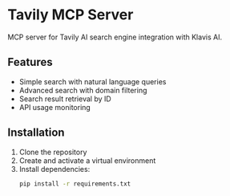 # Tavily MCP Server

MCP server for Tavily AI search engine integration with Klavis AI.

## Features

- Simple search with natural language queries
- Advanced search with domain filtering
- Search result retrieval by ID
- API usage monitoring

## Installation

1. Clone the repository
2. Create and activate a virtual environment
3. Install dependencies:
   ```bash
   pip install -r requirements.txt